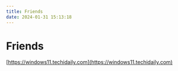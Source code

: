```yaml
---
title: Friends
date: 2024-01-31 15:13:18
---
```


# Friends

[https://windows11.techidaily.com](https://windows11.techidaily.com)
